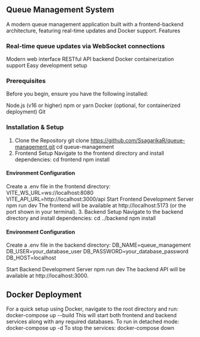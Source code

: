 ## Queue Management System

A modern queue management application built with a frontend-backend architecture, featuring real-time updates and Docker support.
Features

### Real-time queue updates via WebSocket connections

Modern web interface
RESTful API backend
Docker containerization support
Easy development setup

### Prerequisites

Before you begin, ensure you have the following installed:

Node.js (v16 or higher)
npm or yarn
Docker (optional, for containerized deployment)
Git

### Installation & Setup

1. Clone the Repository
   git clone https://github.com/SsagarikaR/queue-management.git
   cd queue-management
2. Frontend Setup
   Navigate to the frontend directory and install dependencies:
   cd frontend
   npm install

#### Environment Configuration

Create a .env file in the frontend directory:
VITE_WS_URL=ws://localhost:8080
VITE_API_URL=http://localhost:3000/api
Start Frontend Development Server
npm run dev
The frontend will be available at http://localhost:5173 (or the port shown in your terminal). 3. Backend Setup
Navigate to the backend directory and install dependencies:
cd ../backend
npm install

#### Environment Configuration

Create a .env file in the backend directory:
DB_NAME=queue_management
DB_USER=your_database_user
DB_PASSWORD=your_database_password
DB_HOST=localhost

Start Backend Development Server
npm run dev
The backend API will be available at http://localhost:3000.

## Docker Deployment

For a quick setup using Docker, navigate to the root directory and run:
docker-compose up --build
This will start both frontend and backend services along with any required databases.
To run in detached mode:
docker-compose up -d
To stop the services:
docker-compose down
